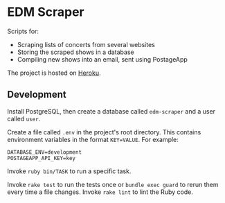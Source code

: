 # EDM Scraper

Scripts for:
- Scraping lists of concerts from several websites
- Storing the scraped shows in a database
- Compiling new shows into an email, sent using PostageApp

The project is hosted on [Heroku](https://edm-scraper.herokuapp.com/).

## Development

Install PostgreSQL, then create a database called `edm-scraper` and a user called `user`.

Create a file called `.env` in the project's root directory. This contains environment variables in the format `KEY=VALUE`. For example:

```
DATABASE_ENV=development
POSTAGEAPP_API_KEY=key
```

Invoke `ruby bin/TASK` to run a specific task.

Invoke `rake test` to run the tests once or `bundle exec guard` to rerun them every time a file changes. Invoke `rake lint` to lint the Ruby code.
